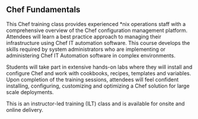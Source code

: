 ## Chef Fundamentals

This Chef training class provides experienced *nix operations staff with a comprehensive overview of the Chef configuration management platform. Attendees will learn a best practice approach to managing their infrastructure using Chef IT automation software. This course develops the skills required by system administrators who are implementing or administering Chef IT Automation software in complex environments. 

Students will take part in extensive hands-on labs where they will install and configure Chef and work with cookbooks, recipes, templates and variables. Upon completion of the training sessions, attendees will feel confident installing, configuring, customizing and optimizing a Chef solution for large scale deployments.

This is an instructor-led training (ILT) class and is available for onsite and online delivery.
